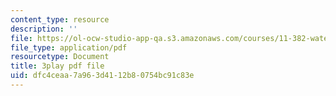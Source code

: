 ```yaml
---
content_type: resource
description: ''
file: https://ol-ocw-studio-app-qa.s3.amazonaws.com/courses/11-382-water-diplomacy-spring-2021/dfc4ceaa7a963d4112b80754bc91c83e_uRJFjEXhOPw.pdf
file_type: application/pdf
resourcetype: Document
title: 3play pdf file
uid: dfc4ceaa-7a96-3d41-12b8-0754bc91c83e
---
```

